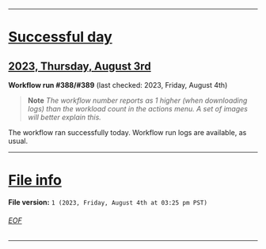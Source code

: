 
***

# [Successful day](#Successful-day)

## [2023, Thursday, August 3rd](#2023-Thursday-August-3rd)

**Workflow run #388/#389** (last checked: 2023, Friday, August 4th)

> **Note** _The workflow number reports as 1 higher (when downloading logs) than the workload count in the actions menu. A set of images will better explain this._

The workflow ran successfully today. Workflow run logs are available, as usual.

***

# [File info](#File-info)

**File version:** `1 (2023, Friday, August 4th at 03:25 pm PST)`

###### [EOF](#EOF)

***
